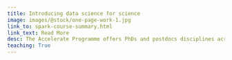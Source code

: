 ```yaml
---
title: Introducing data science for science
image: images/@stock/one-page-work-1.jpg
link_to: spark-course-summary.html
link_text: Read More
desc: The Accelerate Programme offers PhDs and postdocs disciplines across Cambridge University the opportunity to participate in a funded 'Data for Science' training course. This structured Accelerate-Spark Data for Science Residency will equips scientists with modern practical data analysis skills using Python in a virtual instructor-led accelerated masterclass.
teaching: True
---
```

